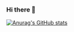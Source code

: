 ### Hi there 👋

[![Anurag's GitHub stats](https://github-readme-stats.vercel.app/api?username=Nikura3)](https://github.com/Nikura3/github-readme-stats)

<!--
**Nikura3/Nikura3** is a ✨ _special_ ✨ repository because its `README.md` (this file) appears on your GitHub profile.

Here are some ideas to get you started:

- 🔭 I’m currently working on ...
- 🌱 I’m currently learning ...
- 👯 I’m looking to collaborate on ...
- 🤔 I’m looking for help with ...
- 💬 Ask me about ...
- 📫 How to reach me: ...
- 😄 Pronouns: ...
- ⚡ Fun fact: ...
-->
